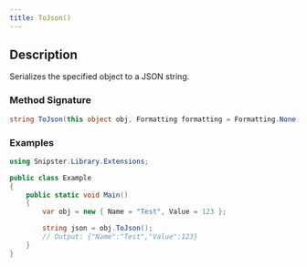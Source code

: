 ```yaml
---
title: ToJson()
---
```


## Description
Serializes the specified object to a JSON string.

### Method Signature

```csharp
string ToJson(this object obj, Formatting formatting = Formatting.None)
```
### Examples

```csharp
using Snipster.Library.Extensions;

public class Example
{
    public static void Main()
    {
        var obj = new { Name = "Test", Value = 123 };

        string json = obj.ToJson();
        // Output: {"Name":"Test","Value":123}
    }
}
```